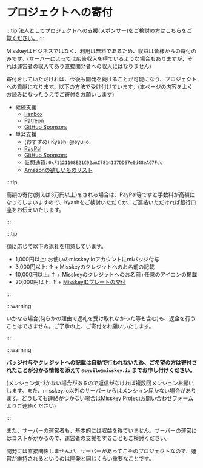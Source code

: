 # プロジェクトへの寄付

:::tip
法人としてプロジェクトへの支援(スポンサー)をご検討の方は[こちらをご覧ください。](/docs/become-a-sponsor/)
:::

Misskeyはビジネスではなく、利用は無料であるため、収益は皆様からの寄付のみです。(サーバーによっては広告収入を得ているような場合もありますが、それは運営者の収入であり直接開発者への収入にはなりません)

寄付をしていただければ、今後も開発を続けることが可能になり、プロジェクトへの貢献になります。以下の方法で受け付けています。(本ページの内容をよくお読みになったうえでご寄付をお願いします)

- 継続支援
  - [Fanbox](https://syuilo.fanbox.cc/)
  - [Patreon](https://www.patreon.com/syuilo)
  - [GitHub Sponsors](https://github.com/sponsors/misskey-dev)
- 単発支援
  - (おすすめ) Kyash: @syuilo
  - [PayPal](https://paypal.me/syuilo)
  - [GitHub Sponsors](https://github.com/sponsors/misskey-dev)
  - 仮想通貨: `0xF1121108E21C92aAC7814137DD67e0d48eAC7Fdc`
  - [Amazonの欲しいものリスト](https://www.amazon.jp/hz/wishlist/ls/4JG4P6XKX9KD?ref_=wl_share)

:::tip

高額の寄付(例えば3万円以上)をされる場合は、PayPal等ですと手数料が高額になってしまいますので、Kyashをご検討いただくか、ご連絡いただければ銀行口座をお伝えいたします。

:::

:::tip

額に応じて以下の返礼を用意しています。

- 1,000円以上: お使いのmisskey.ioアカウントにmiバッジ付与
- 3,000円以上: ↑ + Misskeyのクレジットへのお名前の記載
- 10,000円以上: ↑ + Misskeyのクレジットへのお名前+任意のアイコンの掲載
- 20,000円以上: ↑ + [MisskeyIDプレートの交付](/docs/mi-card/)

:::

:::warning

いかなる場合(何らかの理由で返礼を受け取れなかった等も含む)も、返金を行うことはできません。ご了承の上、ご寄付をお願いいたします。

:::

:::warning

**バッジ付与やクレジットへの記載は自動で行われないため、ご希望の方は寄付されたことが分かる情報を添えて `@syuilo@misskey.io` までお申し付けください。**

(メンション気づかない場合があるので返信がなければ複数回メンションお願いします。また、misskey.io以外のサーバーからはメンション届かない場合があります。どうしても連絡がつかない場合はMisskey Projectお問い合わせフォームよりご連絡ください)

:::

また、サーバーの運営者も、基本的には収益を得ていません。サーバーの運営にはコストがかかるので、運営者の支援をすることもご検討ください。

開発には直接関係しませんが、サーバーがあってこそのプロジェクトなので、運営が維持されるというのは開発と同じくらい重要なことです。
